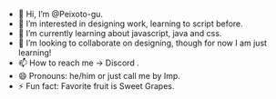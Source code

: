 - 👋 Hi, I’m @Peixoto-gu.
- 👀 I’m interested in designing work, learning to script before.
- 🌱 I’m currently learning about javascript, java and css.
- 💞️ I’m looking to collaborate on designing, though for now I am just learning!
- 📫 How to reach me -> Discord <impiekin>.
- 😄 Pronouns: he/him or just call me by Imp.
- ⚡ Fun fact: Favorite fruit is Sweet Grapes.

<!---
Peixoto-gu/Peixoto-gu is a ✨ special ✨ repository because its `README.md` (this file) appears on your GitHub profile.
You can click the Preview link to take a look at your changes.
--->
